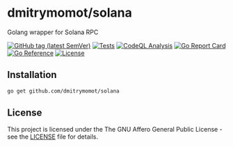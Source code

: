 # dmitrymomot/solana

Golang wrapper for Solana RPC

[![GitHub tag (latest SemVer)](https://img.shields.io/github/tag/dmitrymomot/solana)](https://github.com/dmitrymomot/solana)
[![Tests](https://github.com/dmitrymomot/solana/actions/workflows/tests.yml/badge.svg)](https://github.com/dmitrymomot/solana/actions/workflows/tests.yml)
[![CodeQL Analysis](https://github.com/dmitrymomot/solana/actions/workflows/codeql-analysis.yml/badge.svg)](https://github.com/dmitrymomot/solana/actions/workflows/codeql-analysis.yml)
[![Go Report Card](https://goreportcard.com/badge/github.com/dmitrymomot/solana)](https://goreportcard.com/report/github.com/dmitrymomot/solana)
[![Go Reference](https://pkg.go.dev/badge/github.com/dmitrymomot/solana.svg)](https://pkg.go.dev/github.com/dmitrymomot/solana)
[![License](https://img.shields.io/github/license/dmitrymomot/solana)](https://github.com/dmitrymomot/solana/blob/main/LICENSE)

## Installation

```bash
go get github.com/dmitrymomot/solana
```

## License

This project is licensed under the The GNU Affero General Public License - see the [LICENSE](LICENSE) file for details.